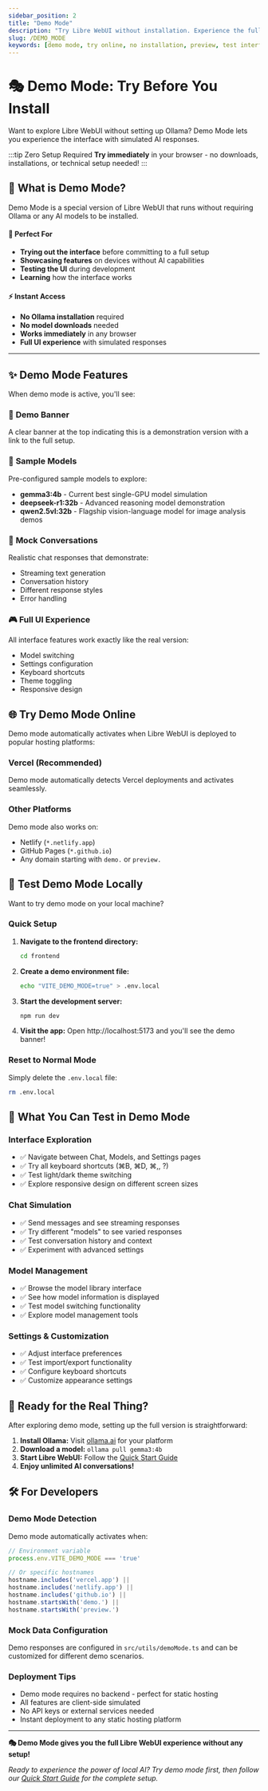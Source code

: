 ```yaml
---
sidebar_position: 2
title: "Demo Mode"
description: "Try Libre WebUI without installation. Experience the full interface with simulated AI responses in your browser."
slug: /DEMO_MODE
keywords: [demo mode, try online, no installation, preview, test interface]
---
```


# 🎭 Demo Mode: Try Before You Install

Want to explore Libre WebUI without setting up Ollama? Demo Mode lets you experience the interface with simulated AI responses.

:::tip Zero Setup Required
**Try immediately** in your browser - no downloads, installations, or technical setup needed!
:::

## 🌟 What is Demo Mode?

Demo Mode is a special version of Libre WebUI that runs without requiring Ollama or any AI models to be installed. 

<div className="container">
  <div className="row">
    <div className="col col--6">
      <div className="card">
        <div className="card__header">
          <h4>🚀 Perfect For</h4>
        </div>
        <div className="card__body">
          <ul>
            <li><strong>Trying out the interface</strong> before committing to a full setup</li>
            <li><strong>Showcasing features</strong> on devices without AI capabilities</li>
            <li><strong>Testing the UI</strong> during development</li>
            <li><strong>Learning</strong> how the interface works</li>
          </ul>
        </div>
      </div>
    </div>
    <div className="col col--6">
      <div className="card">
        <div className="card__header">
          <h4>⚡ Instant Access</h4>
        </div>
        <div className="card__body">
          <ul>
            <li><strong>No Ollama installation</strong> required</li>
            <li><strong>No model downloads</strong> needed</li>
            <li><strong>Works immediately</strong> in any browser</li>
            <li><strong>Full UI experience</strong> with simulated responses</li>
          </ul>
        </div>
      </div>
    </div>
  </div>
</div>

---

## ✨ Demo Mode Features

When demo mode is active, you'll see:

### 📢 **Demo Banner**
A clear banner at the top indicating this is a demonstration version with a link to the full setup.

### 🤖 **Sample Models**
Pre-configured sample models to explore:
- **gemma3:4b** - Current best single-GPU model simulation
- **deepseek-r1:32b** - Advanced reasoning model demonstration
- **qwen2.5vl:32b** - Flagship vision-language model for image analysis demos

### 💬 **Mock Conversations**
Realistic chat responses that demonstrate:
- Streaming text generation
- Conversation history
- Different response styles
- Error handling

### 🎮 **Full UI Experience**
All interface features work exactly like the real version:
- Model switching
- Settings configuration
- Keyboard shortcuts
- Theme toggling
- Responsive design

## 🌐 Try Demo Mode Online

Demo mode automatically activates when Libre WebUI is deployed to popular hosting platforms:

### **Vercel** (Recommended)
Demo mode automatically detects Vercel deployments and activates seamlessly.

### **Other Platforms**
Demo mode also works on:
- Netlify (`*.netlify.app`)
- GitHub Pages (`*.github.io`)
- Any domain starting with `demo.` or `preview.`

## 🧪 Test Demo Mode Locally

Want to try demo mode on your local machine?

### **Quick Setup**
1. **Navigate to the frontend directory:**
   ```bash
   cd frontend
   ```

2. **Create a demo environment file:**
   ```bash
   echo "VITE_DEMO_MODE=true" > .env.local
   ```

3. **Start the development server:**
   ```bash
   npm run dev
   ```

4. **Visit the app:**
   Open http://localhost:5173 and you'll see the demo banner!

### **Reset to Normal Mode**
Simply delete the `.env.local` file:
```bash
rm .env.local
```

## 🎯 What You Can Test in Demo Mode

### **Interface Exploration**
- ✅ Navigate between Chat, Models, and Settings pages
- ✅ Try all keyboard shortcuts (⌘B, ⌘D, ⌘,, ?)
- ✅ Test light/dark theme switching
- ✅ Explore responsive design on different screen sizes

### **Chat Simulation**
- ✅ Send messages and see streaming responses
- ✅ Try different "models" to see varied responses
- ✅ Test conversation history and context
- ✅ Experiment with advanced settings

### **Model Management**
- ✅ Browse the model library interface
- ✅ See how model information is displayed
- ✅ Test model switching functionality
- ✅ Explore model management tools

### **Settings & Customization**
- ✅ Adjust interface preferences
- ✅ Test import/export functionality
- ✅ Configure keyboard shortcuts
- ✅ Customize appearance settings

## 🚀 Ready for the Real Thing?

After exploring demo mode, setting up the full version is straightforward:

1. **Install Ollama:** Visit [ollama.ai](https://ollama.ai) for your platform
2. **Download a model:** `ollama pull gemma3:4b`
3. **Start Libre WebUI:** Follow the [Quick Start Guide](./01-QUICK_START.md)
4. **Enjoy unlimited AI conversations!**

## 🛠️ For Developers

### **Demo Mode Detection**
Demo mode automatically activates when:

```javascript
// Environment variable
process.env.VITE_DEMO_MODE === 'true'

// Or specific hostnames
hostname.includes('vercel.app') || 
hostname.includes('netlify.app') || 
hostname.includes('github.io') ||
hostname.startsWith('demo.') ||
hostname.startsWith('preview.')
```

### **Mock Data Configuration**
Demo responses are configured in `src/utils/demoMode.ts` and can be customized for different demo scenarios.

### **Deployment Tips**
- Demo mode requires no backend - perfect for static hosting
- All features are client-side simulated
- No API keys or external services needed
- Instant deployment to any static hosting platform

---

**🎭 Demo Mode gives you the full Libre WebUI experience without any setup!**

*Ready to experience the power of local AI? Try demo mode first, then follow our [Quick Start Guide](./01-QUICK_START.md) for the complete setup.*
